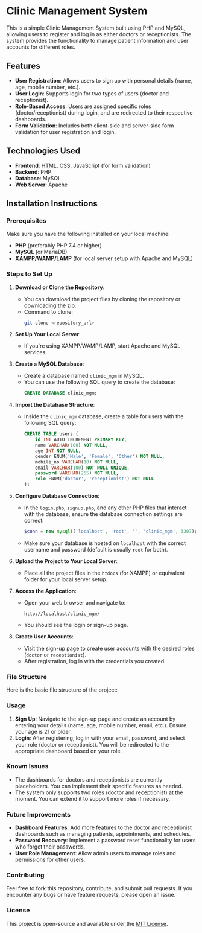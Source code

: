 # Clinic Management System

This is a simple Clinic Management System built using PHP and MySQL, allowing users to register and log in as either doctors or receptionists. The system provides the functionality to manage patient information and user accounts for different roles.

## Features

- **User Registration**: Allows users to sign up with personal details (name, age, mobile number, etc.).
- **User Login**: Supports login for two types of users (doctor and receptionist).
- **Role-Based Access**: Users are assigned specific roles (doctor/receptionist) during login, and are redirected to their respective dashboards.
- **Form Validation**: Includes both client-side and server-side form validation for user registration and login.

## Technologies Used

- **Frontend**: HTML, CSS, JavaScript (for form validation)
- **Backend**: PHP
- **Database**: MySQL
- **Web Server**: Apache

## Installation Instructions

### Prerequisites

Make sure you have the following installed on your local machine:

- **PHP** (preferably PHP 7.4 or higher)
- **MySQL** (or MariaDB)
- **XAMPP/WAMP/LAMP** (for local server setup with Apache and MySQL)

### Steps to Set Up

1. **Download or Clone the Repository**:
    - You can download the project files by cloning the repository or downloading the zip.
    - Command to clone:
      ```bash
      git clone <repository_url>
      ```

2. **Set Up Your Local Server**:
    - If you're using XAMPP/WAMP/LAMP, start Apache and MySQL services.

3. **Create a MySQL Database**:
    - Create a database named `clinic_mgm` in MySQL.
    - You can use the following SQL query to create the database:
      ```sql
      CREATE DATABASE clinic_mgm;
      ```

4. **Import the Database Structure**:
    - Inside the `clinic_mgm` database, create a table for users with the following SQL query:
      ```sql
      CREATE TABLE users (
          id INT AUTO_INCREMENT PRIMARY KEY,
          name VARCHAR(100) NOT NULL,
          age INT NOT NULL,
          gender ENUM('Male', 'Female', 'Other') NOT NULL,
          mobile_no VARCHAR(10) NOT NULL,
          email VARCHAR(100) NOT NULL UNIQUE,
          password VARCHAR(255) NOT NULL,
          role ENUM('doctor', 'receptionist') NOT NULL
      );
      ```
      
5. **Configure Database Connection**:
    - In the `login.php`, `signup.php`, and any other PHP files that interact with the database, ensure the database connection settings are correct:
      ```php
      $conn = new mysqli('localhost', 'root', '', 'clinic_mgm', 3307);
      ```
    - Make sure your database is hosted on `localhost` with the correct username and password (default is usually `root` for both).

6. **Upload the Project to Your Local Server**:
    - Place all the project files in the `htdocs` (for XAMPP) or equivalent folder for your local server setup.

7. **Access the Application**:
    - Open your web browser and navigate to:
      ```
      http://localhost/clinic_mgm/
      ```
    - You should see the login or sign-up page.

8. **Create User Accounts**:
    - Visit the sign-up page to create user accounts with the desired roles (`doctor` or `receptionist`).
    - After registration, log in with the credentials you created.

### File Structure

Here is the basic file structure of the project:


### Usage

1. **Sign Up**: Navigate to the sign-up page and create an account by entering your details (name, age, mobile number, email, etc.). Ensure your age is 21 or older.
2. **Login**: After registering, log in with your email, password, and select your role (doctor or receptionist). You will be redirected to the appropriate dashboard based on your role.

### Known Issues

- The dashboards for doctors and receptionists are currently placeholders. You can implement their specific features as needed.
- The system only supports two roles (doctor and receptionist) at the moment. You can extend it to support more roles if necessary.

### Future Improvements

- **Dashboard Features**: Add more features to the doctor and receptionist dashboards such as managing patients, appointments, and schedules.
- **Password Recovery**: Implement a password reset functionality for users who forget their passwords.
- **User Role Management**: Allow admin users to manage roles and permissions for other users.

### Contributing

Feel free to fork this repository, contribute, and submit pull requests. If you encounter any bugs or have feature requests, please open an issue.

### License

This project is open-source and available under the [MIT License](LICENSE).
